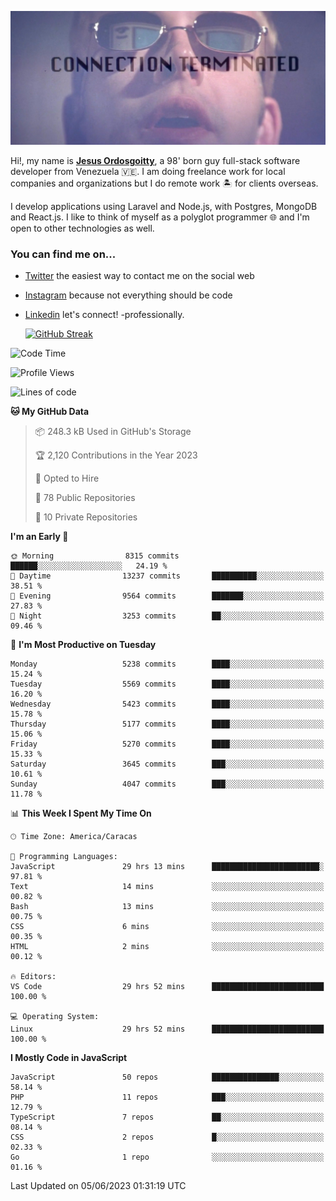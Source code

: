 ![hackers movie reference](./disconnected.jpg)

Hi!, my name is [**Jesus Ordosgoitty**](https://jodaz.xyz), a 98' born guy full-stack software developer from Venezuela 🇻🇪. I am doing freelance work for local companies and organizations but I do remote work 🏝️ for clients overseas. 

I develop applications using Laravel and Node.js, with Postgres, MongoDB and React.js. I like to think of myself as a polyglot programmer 🌐 and I'm open to other technologies as well.

### You can find me on...

- [Twitter](https://twitter.com/jodaz_) the easiest way to contact me on the social web
- [Instagram](https://instagram.com/jodaz_) because not everything should be code
- [Linkedin](https://linkedin.com/in/jodaz) let's connect! -professionally.


    [![GitHub Streak](https://streak-stats.demolab.com?user=jodaz&theme=tokyonight)](https://git.io/streak-stats)

<!--START_SECTION:waka-->
![Code Time](http://img.shields.io/badge/Code%20Time-3%2C960%20hrs%2038%20mins-blue)

![Profile Views](http://img.shields.io/badge/Profile%20Views-0-blue)

![Lines of code](https://img.shields.io/badge/From%20Hello%20World%20I%27ve%20Written-98.0%20million%20lines%20of%20code-blue)

**🐱 My GitHub Data** 

> 📦 248.3 kB Used in GitHub's Storage 
 > 
> 🏆 2,120 Contributions in the Year 2023
 > 
> 💼 Opted to Hire
 > 
> 📜 78 Public Repositories 
 > 
> 🔑 10 Private Repositories 
 > 
**I'm an Early 🐤** 

```text
🌞 Morning                8315 commits        ██████░░░░░░░░░░░░░░░░░░░   24.19 % 
🌆 Daytime                13237 commits       ██████████░░░░░░░░░░░░░░░   38.51 % 
🌃 Evening                9564 commits        ███████░░░░░░░░░░░░░░░░░░   27.83 % 
🌙 Night                  3253 commits        ██░░░░░░░░░░░░░░░░░░░░░░░   09.46 % 
```
📅 **I'm Most Productive on Tuesday** 

```text
Monday                   5238 commits        ████░░░░░░░░░░░░░░░░░░░░░   15.24 % 
Tuesday                  5569 commits        ████░░░░░░░░░░░░░░░░░░░░░   16.20 % 
Wednesday                5423 commits        ████░░░░░░░░░░░░░░░░░░░░░   15.78 % 
Thursday                 5177 commits        ████░░░░░░░░░░░░░░░░░░░░░   15.06 % 
Friday                   5270 commits        ████░░░░░░░░░░░░░░░░░░░░░   15.33 % 
Saturday                 3645 commits        ███░░░░░░░░░░░░░░░░░░░░░░   10.61 % 
Sunday                   4047 commits        ███░░░░░░░░░░░░░░░░░░░░░░   11.78 % 
```


📊 **This Week I Spent My Time On** 

```text
🕑︎ Time Zone: America/Caracas

💬 Programming Languages: 
JavaScript               29 hrs 13 mins      ████████████████████████░   97.81 % 
Text                     14 mins             ░░░░░░░░░░░░░░░░░░░░░░░░░   00.82 % 
Bash                     13 mins             ░░░░░░░░░░░░░░░░░░░░░░░░░   00.75 % 
CSS                      6 mins              ░░░░░░░░░░░░░░░░░░░░░░░░░   00.35 % 
HTML                     2 mins              ░░░░░░░░░░░░░░░░░░░░░░░░░   00.12 % 

🔥 Editors: 
VS Code                  29 hrs 52 mins      █████████████████████████   100.00 % 

💻 Operating System: 
Linux                    29 hrs 52 mins      █████████████████████████   100.00 % 
```

**I Mostly Code in JavaScript** 

```text
JavaScript               50 repos            ███████████████░░░░░░░░░░   58.14 % 
PHP                      11 repos            ███░░░░░░░░░░░░░░░░░░░░░░   12.79 % 
TypeScript               7 repos             ██░░░░░░░░░░░░░░░░░░░░░░░   08.14 % 
CSS                      2 repos             █░░░░░░░░░░░░░░░░░░░░░░░░   02.33 % 
Go                       1 repo              ░░░░░░░░░░░░░░░░░░░░░░░░░   01.16 % 
```




 Last Updated on 05/06/2023 01:31:19 UTC
<!--END_SECTION:waka-->
